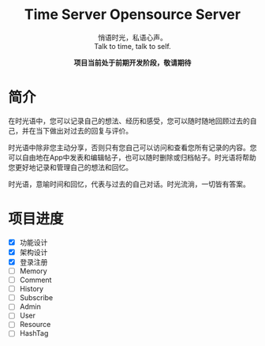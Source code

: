 <center>
<h1>Time Server Opensource Server</h1>

悄语时光，私语心声。  
Talk to time, talk to self.

<strong>项目当前处于前期开发阶段，敬请期待</strong>
</center>

# 简介

在时光语中，您可以记录自己的想法、经历和感受，您可以随时随地回顾过去的自己，并在当下做出对过去的回复与评价。

时光语中除非您主动分享，否则只有您自己可以访问和查看您所有记录的内容。您可以自由地在App中发表和编辑帖子，也可以随时删除或归档帖子。时光语将帮助您更好地记录和管理自己的想法和回忆。

时光语，意喻时间和回忆，代表与过去的自己对话。时光流淌，一切皆有答案。

# 项目进度

- [x] 功能设计
- [x] 架构设计
- [x] 登录注册
- [ ] Memory
- [ ] Comment
- [ ] History
- [ ] Subscribe
- [ ] Admin
- [ ] User
- [ ] Resource
- [ ] HashTag

